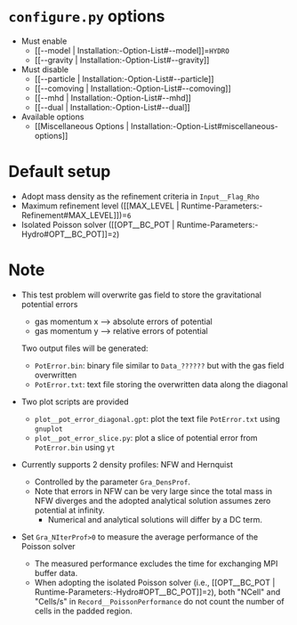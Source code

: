 # `configure.py` options
- Must enable
  - [[--model | Installation:-Option-List#--model]]=`HYDRO`
  - [[--gravity | Installation:-Option-List#--gravity]]
- Must disable
  - [[--particle | Installation:-Option-List#--particle]]
  - [[--comoving | Installation:-Option-List#--comoving]]
  - [[--mhd | Installation:-Option-List#--mhd]]
  - [[--dual | Installation:-Option-List#--dual]]
- Available options
  - [[Miscellaneous Options | Installation:-Option-List#miscellaneous-options]]


# Default setup
- Adopt mass density as the refinement criteria in `Input__Flag_Rho`
- Maximum refinement level ([[MAX_LEVEL | Runtime-Parameters:-Refinement#MAX_LEVEL]])=`6`
- Isolated Poisson solver ([[OPT__BC_POT | Runtime-Parameters:-Hydro#OPT__BC_POT]]=`2`)


# Note
- This test problem will overwrite gas field to store the gravitational potential errors
  - gas momentum x --> absolute errors of potential
  - gas momentum y --> relative errors of potential

  Two output files will be generated:
  - `PotError.bin`: binary file similar to `Data_??????` but with the gas field overwritten
  - `PotError.txt`: text   file storing the overwritten data along the diagonal

- Two plot scripts are provided
  - `plot__pot_error_diagonal.gpt`: plot the text file `PotError.txt` using `gnuplot`
  - `plot__pot_error_slice.py`: plot a slice of potential error from `PotError.bin` using `yt`

- Currently supports 2 density profiles: NFW and Hernquist
  - Controlled by the parameter `Gra_DensProf`.
  - Note that errors in NFW can be very large since the total mass in NFW diverges and the adopted analytical
    solution assumes zero potential at infinity.
    - Numerical and analytical solutions will differ by a DC term.

- Set `Gra_NIterProf>0` to measure the average performance of the Poisson solver
  - The measured performance excludes the time for exchanging MPI buffer data.
  - When adopting the isolated Poisson solver (i.e., [[OPT__BC_POT | Runtime-Parameters:-Hydro#OPT__BC_POT]]=`2`), both "NCell" and "Cells/s"
    in `Record__PoissonPerformance` do not count the number of cells in the padded region.
